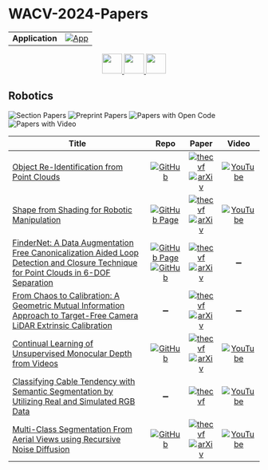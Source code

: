# WACV-2024-Papers

<table>
    <tr>
        <td><strong>Application</strong></td>
        <td>
            <a href="https://huggingface.co/spaces/DmitryRyumin/NewEraAI-Papers" style="float:left;">
                <img src="https://img.shields.io/badge/🤗-NewEraAI--Papers-FFD21F.svg" alt="App" />
            </a>
        </td>
    </tr>
</table>

<div align="center">
    <a href="https://github.com/DmitryRyumin/WACV-2024-Papers/blob/main/sections/photogrammetry_and_remote_sensing.md">
        <img src="https://cdn.jsdelivr.net/gh/DmitryRyumin/NewEraAI-Papers@main/images/left.svg" width="40" alt="" />
    </a>
    <a href="https://github.com/DmitryRyumin/WACV-2024-Papers/">
        <img src="https://cdn.jsdelivr.net/gh/DmitryRyumin/NewEraAI-Papers@main/images/home.svg" width="40" alt="" />
    </a>
    <a href="https://github.com/DmitryRyumin/WACV-2024-Papers/blob/main/sections/smartphones_end_user_devices.md">
        <img src="https://cdn.jsdelivr.net/gh/DmitryRyumin/NewEraAI-Papers@main/images/right.svg" width="40" alt="" />
    </a>
</div>

## Robotics

![Section Papers](https://img.shields.io/badge/Section%20Papers-soon-42BA16) ![Preprint Papers](https://img.shields.io/badge/Preprint%20Papers-soon-b31b1b) ![Papers with Open Code](https://img.shields.io/badge/Papers%20with%20Open%20Code-soon-1D7FBF) ![Papers with Video](https://img.shields.io/badge/Papers%20with%20Video-soon-FF0000)

| **Title** | **Repo** | **Paper** | **Video** |
|-----------|:--------:|:---------:|:---------:|
| [Object Re-Identification from Point Clouds](https://openaccess.thecvf.com/content/WACV2024/html/Therien_Object_Re-Identification_From_Point_Clouds_WACV_2024_paper.html) | [![GitHub](https://img.shields.io/github/stars/bentherien/point-cloud-reid?style=flat)](https://github.com/bentherien/point-cloud-reid) | [![thecvf](https://img.shields.io/badge/pdf-thecvf-7395C5.svg)](https://openaccess.thecvf.com/content/WACV2024/papers/Therien_Object_Re-Identification_From_Point_Clouds_WACV_2024_paper.pdf) <br /> [![arXiv](https://img.shields.io/badge/arXiv-2305.10210-b31b1b.svg)](http://arxiv.org/abs/2305.10210) | [![YouTube](https://img.shields.io/badge/YouTube-%23FF0000.svg?style=for-the-badge&logo=YouTube&logoColor=white)](https://www.youtube.com/watch?v=aXMraMwSPwk) |
| [Shape from Shading for Robotic Manipulation](https://openaccess.thecvf.com/content/WACV2024/html/Chaudhury_Shape_From_Shading_for_Robotic_Manipulation_WACV_2024_paper.html) | [![GitHub Page](https://img.shields.io/badge/GitHub-Page-159957.svg)](https://arkadeepnc.github.io/projects/active_workspace/index.html) | [![thecvf](https://img.shields.io/badge/pdf-thecvf-7395C5.svg)](https://openaccess.thecvf.com/content/WACV2024/papers/Chaudhury_Shape_From_Shading_for_Robotic_Manipulation_WACV_2024_paper.pdf) <br /> [![arXiv](https://img.shields.io/badge/arXiv-2304.11824-b31b1b.svg)](http://arxiv.org/abs/2304.11824) | [![YouTube](https://img.shields.io/badge/YouTube-%23FF0000.svg?style=for-the-badge&logo=YouTube&logoColor=white)](https://www.youtube.com/watch?v=V9navcD92b8) |
| [FinderNet: A Data Augmentation Free Canonicalization Aided Loop Detection and Closure Technique for Point Clouds in 6-DOF Separation](https://openaccess.thecvf.com/content/WACV2024/html/Harithas_FinderNet_A_Data_Augmentation_Free_Canonicalization_Aided_Loop_Detection_and_WACV_2024_paper.html) | [![GitHub Page](https://img.shields.io/badge/GitHub-Page-159957.svg)](https://gsc2001.github.io/FinderNet/) <br /> [![GitHub](https://img.shields.io/github/stars/gsc2001/FinderNet?style=flat)](https://github.com/gsc2001/FinderNet) | [![thecvf](https://img.shields.io/badge/pdf-thecvf-7395C5.svg)](https://openaccess.thecvf.com/content/WACV2024/papers/Harithas_FinderNet_A_Data_Augmentation_Free_Canonicalization_Aided_Loop_Detection_and_WACV_2024_paper.pdf) <br /> [![arXiv](https://img.shields.io/badge/arXiv-2304.01074-b31b1b.svg)](http://arxiv.org/abs/2304.01074) | :heavy_minus_sign: |
| [From Chaos to Calibration: A Geometric Mutual Information Approach to Target-Free Camera LiDAR Extrinsic Calibration](https://openaccess.thecvf.com/content/WACV2024/html/Borer_From_Chaos_to_Calibration_A_Geometric_Mutual_Information_Approach_To_WACV_2024_paper.html) | :heavy_minus_sign: | [![thecvf](https://img.shields.io/badge/pdf-thecvf-7395C5.svg)](https://openaccess.thecvf.com/content/WACV2024/papers/Borer_From_Chaos_to_Calibration_A_Geometric_Mutual_Information_Approach_To_WACV_2024_paper.pdf) <br /> [![arXiv](https://img.shields.io/badge/arXiv-2311.01905-b31b1b.svg)](http://arxiv.org/abs/2311.01905) | :heavy_minus_sign: |
| [Continual Learning of Unsupervised Monocular Depth from Videos](https://openaccess.thecvf.com/content/WACV2024/html/Chawla_Continual_Learning_of_Unsupervised_Monocular_Depth_From_Videos_WACV_2024_paper.html) | [![GitHub](https://img.shields.io/github/stars/NeurAI-Lab/CUDE-MonoDepthCL?style=flat)](https://github.com/NeurAI-Lab/CUDE-MonoDepthCL) | [![thecvf](https://img.shields.io/badge/pdf-thecvf-7395C5.svg)](https://openaccess.thecvf.com/content/WACV2024/papers/Chawla_Continual_Learning_of_Unsupervised_Monocular_Depth_From_Videos_WACV_2024_paper.pdf) <br /> [![arXiv](https://img.shields.io/badge/arXiv-2311.02393-b31b1b.svg)](http://arxiv.org/abs/2311.02393) | [![YouTube](https://img.shields.io/badge/YouTube-%23FF0000.svg?style=for-the-badge&logo=YouTube&logoColor=white)](https://www.youtube.com/watch?v=KZYv6W3ZJq4) |
| [Classifying Cable Tendency with Semantic Segmentation by Utilizing Real and Simulated RGB Data](https://openaccess.thecvf.com/content/WACV2024/html/Chien_Classifying_Cable_Tendency_With_Semantic_Segmentation_by_Utilizing_Real_and_WACV_2024_paper.html) | :heavy_minus_sign: | [![thecvf](https://img.shields.io/badge/pdf-thecvf-7395C5.svg)](https://openaccess.thecvf.com/content/WACV2024/papers/Chien_Classifying_Cable_Tendency_With_Semantic_Segmentation_by_Utilizing_Real_and_WACV_2024_paper.pdf) | [![YouTube](https://img.shields.io/badge/YouTube-%23FF0000.svg?style=for-the-badge&logo=YouTube&logoColor=white)](https://www.youtube.com/watch?v=aqUy-dZawSk) |
| [Multi-Class Segmentation From Aerial Views using Recursive Noise Diffusion](https://openaccess.thecvf.com/content/WACV2024/html/Kolbeinsson_Multi-Class_Segmentation_From_Aerial_Views_Using_Recursive_Noise_Diffusion_WACV_2024_paper.html) | [![GitHub](https://img.shields.io/github/stars/benediktkol/recursive-noise-diffusion?style=flat)](https://github.com/benediktkol/recursive-noise-diffusion) | [![thecvf](https://img.shields.io/badge/pdf-thecvf-7395C5.svg)](https://openaccess.thecvf.com/content/WACV2024/papers/Kolbeinsson_Multi-Class_Segmentation_From_Aerial_Views_Using_Recursive_Noise_Diffusion_WACV_2024_paper.pdf) <br /> [![arXiv](https://img.shields.io/badge/arXiv-2212.00787-b31b1b.svg)](http://arxiv.org/abs/2212.00787) | [![YouTube](https://img.shields.io/badge/YouTube-%23FF0000.svg?style=for-the-badge&logo=YouTube&logoColor=white)](https://www.youtube.com/watch?v=yQt-zFBsaBc) |
